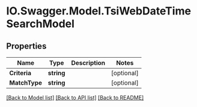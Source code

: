 # IO.Swagger.Model.TsiWebDateTimeSearchModel
## Properties

Name | Type | Description | Notes
------------ | ------------- | ------------- | -------------
**Criteria** | **string** |  | [optional] 
**MatchType** | **string** |  | [optional] 

[[Back to Model list]](../README.md#documentation-for-models) [[Back to API list]](../README.md#documentation-for-api-endpoints) [[Back to README]](../README.md)

